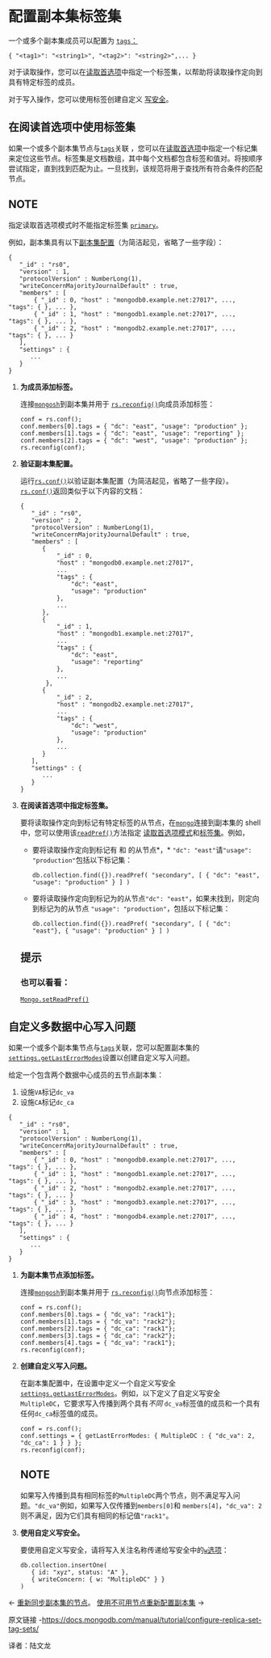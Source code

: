 # 配置副本集标签集

一个或多个副本集成员可以配置为 [`tags`：](https://www.mongodb.com/docs/manual/reference/replica-configuration/#mongodb-rsconf-rsconf.members-n-.tags)

```
{ "<tag1>": "<string1>", "<tag2>": "<string2>",... }
```

对于读取操作，您可以在[读取首选项](https://www.mongodb.com/docs/manual/core/read-preference/#std-label-replica-set-read-preference)中指定一个标签集，以帮助将读取操作定向到具有特定标签的成员。

对于写入操作，您可以使用标签创建自定义 [写安全](https://www.mongodb.com/docs/manual/reference/write-concern/#std-label-write-concern)。



## 在阅读首选项中使用标签集

如果一个或多个副本集节点与[`tags`](https://www.mongodb.com/docs/manual/reference/replica-configuration/#mongodb-rsconf-rsconf.members-n-.tags)关联 ，您可以在[读取首选项](https://www.mongodb.com/docs/manual/core/read-preference/#std-label-read-preference)中指定一个标记集来定位这些节点。标签集是文档数组，其中每个文档都包含标签和值对。将按顺序尝试指定，直到找到匹配为止。一旦找到，该规范将用于查找所有符合条件的匹配节点。



## NOTE

指定读取首选项模式时不能指定标签集 [`primary`](https://www.mongodb.com/docs/manual/core/read-preference/#mongodb-readmode-primary)。

例如，副本集具有以下[副本集配置](https://www.mongodb.com/docs/manual/reference/replica-configuration/#std-label-replica-set-configuration-document)（为简洁起见，省略了一些字段）：

```
{
   "_id" : "rs0",
   "version" : 1,
   "protocolVersion" : NumberLong(1),
   "writeConcernMajorityJournalDefault" : true,
   "members" : [
       { "_id" : 0, "host" : "mongodb0.example.net:27017", ...,  "tags": { }, ... },
       { "_id" : 1, "host" : "mongodb1.example.net:27017", ...,  "tags": { }, ... },
       { "_id" : 2, "host" : "mongodb2.example.net:27017", ...,  "tags": { }, ... }
   ],
   "settings" : {
      ...
   }
}
```



1. **为成员添加标签。**

   连接[`mongosh`](https://www.mongodb.com/docs/mongodb-shell/#mongodb-binary-bin.mongosh)到副本集并用于 [`rs.reconfig()`](https://www.mongodb.com/docs/manual/reference/method/rs.reconfig/#mongodb-method-rs.reconfig)向成员添加标签：

   ```
   conf = rs.conf();
   conf.members[0].tags = { "dc": "east", "usage": "production" };
   conf.members[1].tags = { "dc": "east", "usage": "reporting" };
   conf.members[2].tags = { "dc": "west", "usage": "production" };
   rs.reconfig(conf);
   ```

   

2. **验证副本集配置。**

   运行[`rs.conf()`](https://www.mongodb.com/docs/manual/reference/method/rs.conf/#mongodb-method-rs.conf)以验证副本集配置（为简洁起见，省略了一些字段）。[`rs.conf()`](https://www.mongodb.com/docs/manual/reference/method/rs.conf/#mongodb-method-rs.conf)返回类似于以下内容的文档：

   ```
   {
      "_id" : "rs0",
      "version" : 2,
      "protocolVersion" : NumberLong(1),
      "writeConcernMajorityJournalDefault" : true,
      "members" : [
         {
             "_id" : 0,
             "host" : "mongodb0.example.net:27017",
             ...
             "tags" : {
                 "dc": "east",
                 "usage": "production"
             },
             ...
         },
         {
             "_id" : 1,
             "host" : "mongodb1.example.net:27017",
             ...
             "tags" : {
                 "dc": "east",
                 "usage": "reporting"
             },
             ...
          },
         {
             "_id" : 2,
             "host" : "mongodb2.example.net:27017",
             ...
             "tags" : {
                 "dc": "west",
                 "usage": "production"
             },
             ...
         }
      ],
      "settings" : {
         ...
      }
   }
   ```

   

3. **在阅读首选项中指定标签集。**

   要将读取操作定向到标记有特定标签的从节点，在[`mongo`](https://www.mongodb.com/docs/manual/reference/mongo/#mongodb-binary-bin.mongo)连接到副本集的 shell 中，您可以使用该[`readPref()`](https://www.mongodb.com/docs/manual/reference/method/cursor.readPref/#mongodb-method-cursor.readPref)方法指定 [读取首选项模式](https://www.mongodb.com/docs/manual/core/read-preference/#std-label-read-pref-modes-summary)和[标签集](https://www.mongodb.com/docs/manual/core/read-preference-tags/#std-label-replica-set-read-preference-tag-sets)。例如，

   - 要将读取操作定向到标记有 和 的从节点*，* `"dc": "east"`请`"usage": "production"`包括以下标记集：

     ```
     db.collection.find({}).readPref( "secondary", [ { "dc": "east", "usage": "production" } ] )
     ```

     

   - 要将读取操作定向到标记为的从节点`"dc": "east"`，如果未找到，则定向到标记为的从节点 `"usage": "production"`，包括以下标记集：

     ```
     db.collection.find({}).readPref( "secondary", [ { "dc": "east"}, { "usage": "production" } ] )
     ```

     

   

   ## 提示

   ### 也可以看看：

   [`Mongo.setReadPref()`](https://www.mongodb.com/docs/manual/reference/method/Mongo.setReadPref/#mongodb-method-Mongo.setReadPref)



## 自定义多数据中心写入问题

如果一个或多个副本集节点与[`tags`](https://www.mongodb.com/docs/manual/reference/replica-configuration/#mongodb-rsconf-rsconf.members-n-.tags)关联，您可以配置副本集的 [`settings.getLastErrorModes`](https://www.mongodb.com/docs/manual/reference/replica-configuration/#mongodb-rsconf-rsconf.settings.getLastErrorModes)设置以创建自定义写入问题。

给定一个包含两个数据中心成员的五节点副本集：

1. 设施`VA`标记`dc_va`
2. 设施`CA`标记`dc_ca`

```
{
   "_id" : "rs0",
   "version" : 1,
   "protocolVersion" : NumberLong(1),
   "writeConcernMajorityJournalDefault" : true,
   "members" : [
       { "_id" : 0, "host" : "mongodb0.example.net:27017", ...,  "tags": { }, ... },
       { "_id" : 1, "host" : "mongodb1.example.net:27017", ...,  "tags": { }, ... },
       { "_id" : 2, "host" : "mongodb2.example.net:27017", ...,  "tags": { }, ... }
       { "_id" : 3, "host" : "mongodb3.example.net:27017", ...,  "tags": { }, ... }
       { "_id" : 4, "host" : "mongodb4.example.net:27017", ...,  "tags": { }, ... }
   ],
   "settings" : {
      ...
   }
}
```



1. **为副本集节点添加标签。**

   连接[`mongosh`](https://www.mongodb.com/docs/mongodb-shell/#mongodb-binary-bin.mongosh)到副本集并用于 [`rs.reconfig()`](https://www.mongodb.com/docs/manual/reference/method/rs.reconfig/#mongodb-method-rs.reconfig)向节点添加标签：

   ```
   conf = rs.conf();
   conf.members[0].tags = { "dc_va": "rack1"};
   conf.members[1].tags = { "dc_va": "rack2"};
   conf.members[2].tags = { "dc_ca": "rack1"};
   conf.members[3].tags = { "dc_ca": "rack2"};
   conf.members[4].tags = { "dc_va": "rack1"};
   rs.reconfig(conf);
   ```

   

2. **创建自定义写入问题。**

   在副本集配置中，在设置中定义一个自定义写安全[`settings.getLastErrorModes`](https://www.mongodb.com/docs/manual/reference/replica-configuration/#mongodb-rsconf-rsconf.settings.getLastErrorModes)。例如，以下定义了自定义写安全`MultipleDC`，它要求写入传播到两个具有*不同* `dc_va`标签值的成员和一个具有任何`dc_ca`标签值的成员。

   ```
   conf = rs.conf();
   conf.settings = { getLastErrorModes: { MultipleDC : { "dc_va": 2, "dc_ca": 1 } } };
   rs.reconfig(conf);
   ```

   

   

   ## NOTE

   如果写入传播到具有相同标签的`MultipleDC`两个节点，则不满足写入问题。`"dc_va"`例如，如果写入仅传播到`members[0]`和 `members[4]`，`"dc_va": 2`则不满足，因为它们具有相同的标记值`"rack1"`。

3. **使用自定义写安全。**

   要使用自定义写安全，请将写入关注名称传递给写安全中的[`w`选项](https://www.mongodb.com/docs/manual/reference/write-concern/#std-label-wc-w)：

   ```
   db.collection.insertOne(
      { id: "xyz", status: "A" },
      { writeConcern: { w: "MultipleDC" } }
   )
   ```

   

←  [重新同步副本集的节点](https://www.mongodb.com/docs/manual/tutorial/resync-replica-set-member/)。           [使用不可用节点重新配置副本集](https://www.mongodb.com/docs/manual/tutorial/reconfigure-replica-set-with-unavailable-members/) →

原文链接 -https://docs.mongodb.com/manual/tutorial/configure-replica-set-tag-sets/ 

译者：陆文龙

